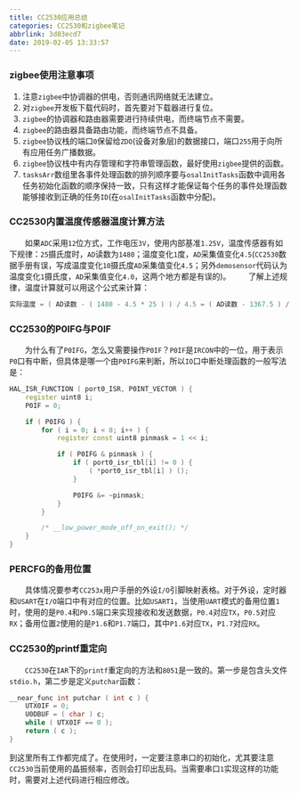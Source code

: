 ```yaml
---
title: CC2530应用总结
categories: CC2530和zigbee笔记
abbrlink: 3d03ecd7
date: 2019-02-05 13:33:57
---
```

### zigbee使用注意事项

1. 注意`zigbee`中协调器的供电，否则通讯网络就无法建立。
2. 对`zigbee`开发板下载代码时，首先要对下载器进行复位。
3. `zigbee`的协调器和路由器需要进行持续供电，而终端节点不需要。
4. `zigbee`的路由器具备路由功能，而终端节点不具备。
5. `zigbee`协议栈的端口`0`保留给`ZDO`(设备对象层)的数据接口，端口`255`用于向所有应用任务广播数据。
6. `zigbee`协议栈中有内存管理和字符串管理函数，最好使用`zigbee`提供的函数。
7. `tasksArr`数组里各事件处理函数的排列顺序要与`osalInitTasks`函数中调用各任务初始化函数的顺序保持一致，只有这样才能保证每个任务的事件处理函数能够接收到正确的任务`ID`(在`osalInitTasks`函数中分配)。

### CC2530内置温度传感器温度计算方法

&emsp;&emsp;如果`ADC`采用`12`位方式，工作电压`3V`，使用内部基准`1.25V`，温度传感器有如下规律：`25`摄氏度时，`AD`读数为`1480`；温度变化`1`度，`AD`采集值变化`4.5`(`CC2530`数据手册有误，写成温度变化`10`摄氏度`AD`采集值变化`4.5`；另外`demosensor`代码认为温度变化`1`摄氏度，`AD`采集值变化`4.0`，这两个地方都是有误的)。
&emsp;&emsp;了解上述规律，温度计算就可以用这个公式来计算：

``` cpp
实际温度 = ( AD读数 - ( 1480 - 4.5 * 25 ) ) / 4.5 = ( AD读数 - 1367.5 ) / 4.5
```

### CC2530的P0IFG与P0IF

&emsp;&emsp;为什么有了`P0IFG`，怎么又需要操作`P0IF`？`P0IF`是`IRCON`中的一位，用于表示`P0`口有中断，但具体是哪一个由`P0IFG`来判断，所以`IO`口中断处理函数的一般写法是：

``` cpp
HAL_ISR_FUNCTION ( port0_ISR, P0INT_VECTOR ) {
    register uint8 i;
    P0IF = 0;

    if ( P0IFG ) {
        for ( i = 0; i < 8; i++ ) {
            register const uint8 pinmask = 1 << i;

            if ( P0IFG & pinmask ) {
                if ( port0_isr_tbl[i] != 0 ) {
                    ( *port0_isr_tbl[i] ) ();
                }

                P0IFG &= ~pinmask;
            }
        }

        /* __low_power_mode_off_on_exit(); */
    }
}
```

### PERCFG的备用位置

&emsp;&emsp;具体情况要参考`CC253x`用户手册的外设`I/O`引脚映射表格。对于外设，定时器和`USART`在`I/O`端口中有对应的位置。比如`USART1`，当使用`UART`模式的备用位置`1`时，使用的是`P0.4`和`P0.5`端口来实现接收和发送数据，`P0.4`对应`TX`，`P0.5`对应`RX`；备用位置`2`使用的是`P1.6`和`P1.7`端口，其中`P1.6`对应`TX`，`P1.7`对应`RX`。

### CC2530的printf重定向

&emsp;&emsp;`CC2530`在`IAR`下的`printf`重定向的方法和`8051`是一致的。第一步是包含头文件`stdio.h`，第二步是定义`putchar`函数：

``` cpp
__near_func int putchar ( int c ) {
    UTX0IF = 0;
    U0DBUF = ( char ) c;
    while ( UTX0IF == 0 );
    return ( c );
}
```

到这里所有工作都完成了。在使用时，一定要注意串口的初始化，尤其要注意`CC2530`当前使用的晶振频率，否则会打印出乱码。当需要串口`1`实现这样的功能时，需要对上述代码进行相应修改。